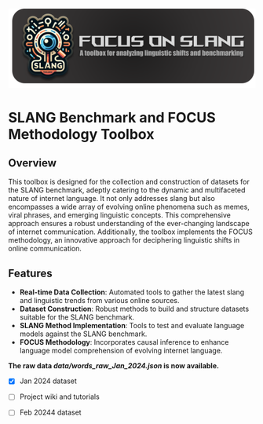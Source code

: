 

![logo](logo.png)

# SLANG Benchmark and FOCUS Methodology Toolbox

## Overview
This toolbox is designed for the collection and construction of datasets for the SLANG benchmark, adeptly catering to the dynamic and multifaceted nature of internet language. It not only addresses slang but also encompasses a wide array of evolving online phenomena such as memes, viral phrases, and emerging linguistic concepts. This comprehensive approach ensures a robust understanding of the ever-changing landscape of internet communication. Additionally, the toolbox implements the FOCUS methodology, an innovative approach for deciphering linguistic shifts in online communication.

## Features
- **Real-time Data Collection**: Automated tools to gather the latest slang and linguistic trends from various online sources.
- **Dataset Construction**: Robust methods to build and structure datasets suitable for the SLANG benchmark.
- **SLANG Method Implementation**: Tools to test and evaluate language models against the SLANG benchmark.
- **FOCUS Methodology**: Incorporates causal inference to enhance language model comprehension of evolving internet language.

**The raw data *data/words_raw_Jan_2024.json* is now available.**
- [x] Jan 2024 dataset
- [ ] Project wiki and tutorials
- [ ] Feb 20244 dataset
 
